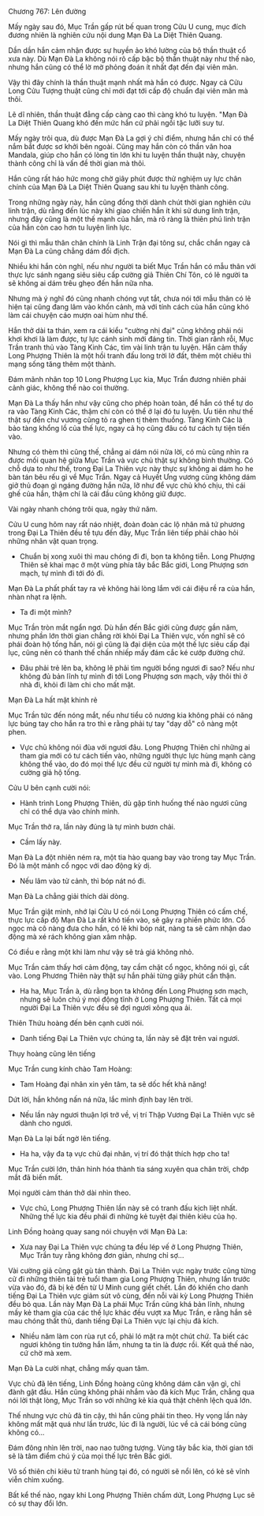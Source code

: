 




Chương 767: Lên đường


Mấy ngày sau đó, Mục Trần gấp rút bế quan trong Cửu U cung, mục đích đương nhiên là nghiên cứu nội dung Mạn Đà La Diệt Thiên Quang.

Dần dần hắn cảm nhận được sự huyền ảo khó lường của bộ thần thuật cổ xưa này. Dù Mạn Đà La không nói rõ cấp bậc bộ thần thuật này như thế nào, nhưng hắn cũng có thể lờ mờ phỏng đoán ít nhất đạt đến đại viên mãn.

Vậy thì đây chính là thần thuật mạnh nhất mà hắn có được. Ngay cả Cửu Long Cửu Tượng thuật cũng chỉ mới đạt tới cấp độ chuẩn đại viên mãn mà thôi.

Lẽ dĩ nhiên, thần thuật đẳng cấp càng cao thì càng khó tu luyện. "Mạn Đà La Diệt Thiên Quang khó đến mức hắn cứ phải ngồi tặc lưỡi suy tư.

Mấy ngày trôi qua, dù được Mạn Đà La gợi ý chỉ điểm, nhưng hắn chỉ có thể nắm bắt được sơ khởi bên ngoài. Cũng may hắn còn có thần văn hoa Mandala, giúp cho hắn có lòng tin lớn khi tu luyện thần thuật này, chuyện thành công chỉ là vấn đề thời gian mà thôi.

Hắn cũng rất háo hức mong chờ giây phút được thử nghiệm uy lực chân chính của Mạn Đà La Diệt Thiên Quang sau khi tu luyện thành công.

Trong những ngày này, hắn cũng đồng thời dành chút thời gian nghiên cứu linh trận, dù rằng đến lúc này khi giao chiến hắn ít khi sử dung linh trận, nhưng đây cũng là một thế mạnh của hắn, mà rõ ràng là thiên phú linh trận của hắn còn cao hơn tu luyện linh lực.

Nói gì thì mẫu thân chân chính là Linh Trận đại tông sư, chắc chắn ngay cả Mạn Đà La cũng chẳng dám đối địch.

Nhiều khi hắn còn nghĩ, nếu như người ta biết Mục Trần hắn có mẫu thân với thực lực sánh ngang siêu siêu cấp cường giả Thiên Chí Tôn, có lẽ người ta sẽ không ai dám trêu ghẹo đến hắn nữa nha.

Nhưng mà ý nghĩ đó cũng nhanh chóng vụt tắt, chưa nói tới mẫu thân có lẽ hiện tại cũng đang lâm vào khốn cảnh, mà với tính cách của hắn cũng khó làm cái chuyện cáo mượn oai hùm như thế.

Hắn thở dài ta thán, xem ra cái kiểu "cường nhị đại" cũng không phải nói khơi khơi là làm được, tự lực cánh sinh mới đáng tin. Thời gian rãnh rỗi, Mục Trần tranh thủ vào Tàng Kinh Các, tìm vài linh trận tu luyện. Hắn cảm thấy Long Phượng Thiên là một hồi tranh đấu long trời lở đất, thêm một chiêu thì mạng sống tăng thêm một thành.

Đám mãnh nhân top 10 Long Phượng Lục kia, Mục Trần đương nhiên phải cảnh giác, không thể nào coi thường.

Mạn Đà La thấy hắn như vậy cũng cho phép hoàn toàn, để hắn có thể tự do ra vào Tàng Kinh Các, thậm chí còn có thể ở lại đó tu luyện. Ưu tiên như thế thật sự đến chư vương cũng tỏ ra ghen tị thèm thuồng. Tàng Kinh Các là bảo tàng khổng lồ của thế lực, ngay cả họ cũng đâu có tư cách tự tiện tiến vào.

Nhưng có thèm thì cũng thế, chẳng ai dám nói nửa lời, có mù cũng nhìn ra được mối quan hệ giữa Mục Trần và vực chủ thật sự không bình thường. Có chỗ dựa to như thế, trong Đại La Thiên vực này thực sự không ai dám ho he bàn tán bêu rếu gì về Mục Trần. Ngay cả Huyết Ưng vương cũng không dám giở thủ đoạn gì ngáng đường hắn nữa, lỡ như để vực chủ khó chịu, thì cái ghế của hắn, thậm chí là cái đầu cũng không giữ được.

Vài ngày nhanh chóng trôi qua, ngày thứ năm.

Cửu U cung hôm nay rất náo nhiệt, đoàn đoàn các lộ nhân mã tứ phương trong Đại La Thiên đều tề tựu đến đây, Mục Trần liên tiếp phải chào hỏi những nhân vật quan trọng.

- Chuẩn bị xong xuôi thì mau chóng đi đi, bọn ta không tiễn. Long Phượng Thiên sẽ khai mạc ở một vùng phía tây bắc Bắc giới, Long Phượng sơn mạch, tự mình đi tới đó đi.

Mạn Đà La phất phất tay ra vẻ không hài lòng lắm với cái điệu rề ra của hắn, nhàn nhạt ra lệnh.

- Ta đi một mình?

Mục Trần tròn mắt ngẩn ngơ. Dù hắn đến Bắc giới cũng được gần năm, nhưng phần lớn thời gian chẳng rời khỏi Đại La Thiên vực, vốn nghĩ sẽ có phái đoàn hộ tống hắn, nói gì cũng là đại diện của một thế lực siêu cấp đại lục, cũng nên có thanh thế chấn nhiếp mấy đám cắc ké cướp đường chứ.

- Đâu phải trẻ lên ba, không lẽ phải tìm người bồng ngươi đi sao? Nếu như không đủ bản lĩnh tự mình đi tới Long Phượng sơn mạch, vậy thôi thì ở nhà đi, khỏi đi làm chi cho mất mặt.

Mạn Đà La hất mặt khinh rẻ

Mục Trần tức đến nóng mắt, nếu như tiểu cô nương kia không phải có năng lực búng tay cho hắn ra tro thì e rằng phải tự tay "dạy dỗ" cô nàng một phen.

- Vực chủ không nói đùa với ngươi đâu. Long Phượng Thiên chỉ những ai tham gia mới có tư cách tiến vào, những người thực lực hùng mạnh càng không thể vào, do đó mọi thế lực đều cử người tự mình mà đi, không có cường giả hộ tống.

Cửu U bên cạnh cười nói:

- Hành trình Long Phượng Thiên, dù gặp tình huống thế nào ngươi cũng chỉ có thể dựa vào chính mình.

Mục Trần thở ra, lần này đúng là tự mình bươn chải.

- Cầm lấy này.

Mạn Đà La đột nhiên ném ra, một tia hào quang bay vào trong tay Mục Trần. Đó là một mảnh cổ ngọc với dao động kỳ dị.

- Nếu lâm vào tử cảnh, thì bóp nát nó đi.

Mạn Đà La chẳng giải thích dài dòng.

Mục Trần giật mình, nhớ lại Cửu U có nói Long Phượng Thiên có cấm chế, thực lực cấp độ Mạn Đà La rất khó tiến vào, sẽ gây ra phiền phức lớn. Cổ ngọc mà cô nàng đưa cho hắn, có lẽ khi bóp nát, nàng ta sẽ cảm nhận dao động mà xé rách không gian xâm nhập.

Có điều e rằng một khi làm như vậy sẽ trả giá không nhỏ.

Mục Trần cảm thấy hơi cảm động, tay cầm chặt cổ ngọc, không nói gì, cất vào. Long Phương Thiên này thật sự hắn phải từng giây phút cẩn thận.

- Ha ha, Mục Trần à, dù rằng bọn ta không đến Long Phượng sơn mạch, nhưng sẽ luôn chú ý mọi động tĩnh ở Long Phượng Thiên. Tất cả mọi người Đại La Thiên vực đều sẽ đợi ngươi xông qua ải.

Thiên Thứu hoàng đến bên cạnh cười nói.

- Danh tiếng Đại La Thiên vực chúng ta, lần này sẽ đặt trên vai ngươi.

Thụy hoàng cũng lên tiếng

Mục Trần cung kính chào Tam Hoàng:

- Tam Hoàng đại nhân xin yên tâm, ta sẽ dốc hết khả năng!

Dứt lời, hắn không nấn ná nữa, lắc mình định bay lên trời.

- Nếu lần này ngươi thuận lợi trở về, vị trí Thập Vương Đại La Thiên vực sẽ dành cho ngươi.

Mạn Đà La lại bất ngờ lên tiếng.

- Ha ha, vậy đa tạ vực chủ đại nhân, vị trí đó thật thích hợp cho ta!

Mục Trần cười lớn, thân hình hóa thành tia sáng xuyên qua chân trời, chớp mắt đã biến mất.

Mọi người cảm thán thở dài nhìn theo.

- Vực chủ, Long Phượng Thiên lần này sẽ có tranh đấu kịch liệt nhất. Những thế lực kia đều phái đi những kẻ tuyệt đại thiên kiêu của họ.

Linh Đồng hoàng quay sang nói chuyện với Mạn Đà La:

- Xưa nay Đại La Thiên vực chúng ta đều lép vế ở Long Phượng Thiên, Mục Trần tuy rằng không đơn giản, nhưng chỉ sợ...

Vài cường giả cũng gật gù tán thành. Đại La Thiên vực ngày trước cũng từng cử đi những thiên tài trẻ tuổi tham gia Long Phượng Thiên, nhưng lần trước vừa vào đó, đã bị kẻ đến từ U Minh cung giết chết. Lần đó khiến cho danh tiếng Đại La Thiên vực giảm sút vô cùng, đến nỗi vài kỳ Long Phượng Thiên đều bỏ qua. Lần này Mạn Đà La phái Mục Trần cũng khá bản lĩnh, nhưng mấy kẻ tham gia của các thế lực khác đều vượt xa Mục Trần, e rằng hắn sẽ mau chóng thất thủ, danh tiếng Đại La Thiên vực lại chịu đả kích.

- Nhiều năm làm con rùa rụt cổ, phải ló mặt ra một chút chứ. Ta biết các ngươi không tin tưởng hắn lắm, nhưng ta tin là được rồi. Kết quả thế nào, cứ chờ mà xem.

Mạn Đà La cười nhạt, chẳng mấy quan tâm.

Vực chủ đã lên tiếng, Linh Đồng hoàng cũng không dám căn vặn gì, chỉ đành gật đầu. Hắn cũng không phải nhắm vào đả kích Mục Trần, chẳng qua nói lời thật lòng, Mục Trần so với những kẻ kia quả thật chênh lệch quá lớn.

Thế nhưng vực chủ đã tin cậy, thì hắn cũng phải tin theo. Hy vọng lần này không mất mặt quá như lần trước, lúc đi là người, lúc về cả cái bóng cũng không có...

Đám đông nhìn lên trời, nao nao tưởng tượng. Vùng tây bắc kia, thời gian tới sẽ là tâm điểm chú ý của mọi thế lực trên Bắc giới.

Vô số thiên chi kiêu tử tranh hùng tại đó, có người sẽ nổi lên, có kẻ sẽ vĩnh viễn chìm xuống.

Bất kể thế nào, ngay khi Long Phượng Thiên chấm dứt, Long Phượng Lục sẽ có sự thay đổi lớn.




